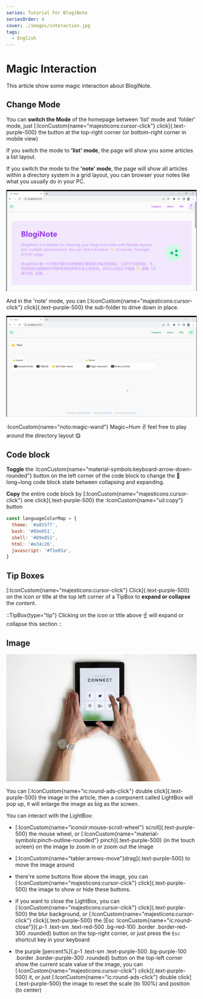 ```yaml
---
series: Tutorial For BlogiNote
seriesOrder: 4
cover: ./images/interaction.jpg
tags:
  - English
---
```


# Magic Interaction

This article show some magic interaction about BlogiNote.

## Change Mode
You can **switch the Mode** of the homepage between 'list' mode and 'folder' mode, just [:IconCustom{name="majesticons:cursor-click"} click]{.text-purple-500} the button at the top-right corner (or bottom-right corner in mobile view)

If you switch the mode to **'list' mode**, the page will show you some articles a list layout.

If you switch the mode to the **'note' mode**, the page will show all articles within a directory system in a grid layout, you can browser your notes like what you usually do in your PC.

![change mode](./images/change-mode.gif)

And in the 'note' mode, you can [:IconCustom{name="majesticons:cursor-click"} click]{.text-purple-500} the sub-folder to drive down in place.

![note mode](./images/note-mode.gif)

:IconCustom{name="noto:magic-wand"} Magic~Hum :v: feel free to play around the directory layout :yum:

## Code block

**Toggle** the :IconCustom{name="material-symbols:keyboard-arrow-down-rounded"} button on the left corner of the code block to change the :page_with_curl: long~long code block state between collapsing and expanding.

**Copy** the entire code block by [:IconCustom{name="majesticons:cursor-click"} one click]{.text-purple-500} the :IconCustom{name="uil:copy"} button

```js
const languageColorMap = {
  theme: '#a855f7',
  bash: '#89e051',
  shell: '#89e051',
  html: '#e34c26',
  javascript: '#f1e05a',
}
```

## Tip Boxes
[:IconCustom{name="majesticons:cursor-click"} Click]{.text-purple-500} on the icon or title at the top left corner of a TipBox to **expand or collapse** the content.

::TipBox{type="tip"}
Clicking on the icon or title above :point_up: will expand or collapse this section
::

## Image

![interaction](./images/interaction.jpg)

You can [:IconCustom{name="ic:round-ads-click"} double click]{.text-purple-500} the image in the article, then a component called LightBox will pop up, it will enlarge the image as big as the screen.

You can interact with the LightBox:

* [:IconCustom{name="iconoir:mouse-scroll-wheel"} scroll]{.text-purple-500} the mouse wheel, or [:IconCustom{name="material-symbols:pinch-outline-rounded"} pinch]{.text-purple-500} (in the touch screen) on the image to zoom in or zoom out the image

* [:IconCustom{name="tabler:arrows-move"}drag]{.text-purple-500} to move the image around

* there're some buttons flow above the image, you can [:IconCustom{name="majesticons:cursor-click"} click]{.text-purple-500} the image to show or hide these buttons.

* if you want to close the LightBox, you can [:IconCustom{name="majesticons:cursor-click"} click]{.text-purple-500} the blur background, or [:IconCustom{name="majesticons:cursor-click"} click]{.text-purple-500} the [Esc :IconCustom{name="ic:round-close"}]{.p-1 .text-sm .text-red-500 .bg-red-100 .border .border-red-300 .rounded} button on the top-right corner, or just press the `Esc` shortcut key in your keyboard

* the purple [percent%]{.p-1 .text-sm .text-purple-500 .bg-purple-100 .border .border-purple-300 .rounded} button on the top-left corner show the current scale value of the image, you can [:IconCustom{name="majesticons:cursor-click"} click]{.text-purple-500} it, or just [:IconCustom{name="ic:round-ads-click"} double click]{.text-purple-500} the image to reset the scale (to 100%) and position (to center)